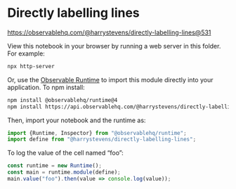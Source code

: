 # Directly labelling lines

https://observablehq.com/@harrystevens/directly-labelling-lines@531

View this notebook in your browser by running a web server in this folder. For
example:

~~~sh
npx http-server
~~~

Or, use the [Observable Runtime](https://github.com/observablehq/runtime) to
import this module directly into your application. To npm install:

~~~sh
npm install @observablehq/runtime@4
npm install https://api.observablehq.com/@harrystevens/directly-labelling-lines@531.tgz?v=3
~~~

Then, import your notebook and the runtime as:

~~~js
import {Runtime, Inspector} from "@observablehq/runtime";
import define from "@harrystevens/directly-labelling-lines";
~~~

To log the value of the cell named “foo”:

~~~js
const runtime = new Runtime();
const main = runtime.module(define);
main.value("foo").then(value => console.log(value));
~~~
